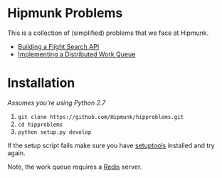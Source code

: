 # Hipmunk Problems
This is a collection of (simplified) problems that we face at Hipmunk.

- [Building a Flight Search API](https://github.com/Hipmunk/hipproblems/tree/master/searchrunner)
- [Implementing a Distributed Work Queue](https://github.com/Hipmunk/hipproblems/tree/master/workqueue)

# Installation

*Assumes you're using Python 2.7*

1. `git clone https://github.com/Hipmunk/hipproblems.git`
2. `cd hipproblems`
3. `python setup.py develop`

If the setup script fails make sure you have [setuptools](https://pypi.python.org/pypi/setuptools) installed and try again.

Note, the work queue requires a [Redis](http://redis.io/) server.